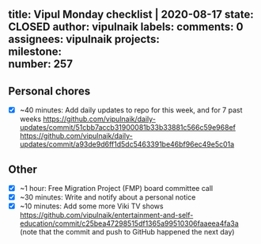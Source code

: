 title:	Vipul Monday checklist | 2020-08-17
state:	CLOSED
author:	vipulnaik
labels:	
comments:	0
assignees:	vipulnaik
projects:	
milestone:	
number:	257
--
## Personal chores

- [x] ~40 minutes: Add daily updates to repo for this week, and for 7 past weeks https://github.com/vipulnaik/daily-updates/commit/51cbb7accb31900081b33b33881c566c59e968ef https://github.com/vipulnaik/daily-updates/commit/a93de9d6ff1d5dc5463391be46bf96ec49e5c01a

## Other

- [x] ~1 hour: Free Migration Project (FMP) board committee call
- [x] ~30 minutes: Write and notify about a personal notice
- [x] ~10 minutes: Add some more Viki TV shows https://github.com/vipulnaik/entertainment-and-self-education/commit/c25bea47298515df1365a99510306faaeea4fa3a (note that the commit and push to GitHub happened the next day)
